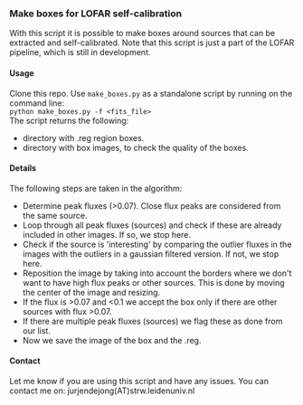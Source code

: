 ### Make boxes for LOFAR self-calibration

With this script it is possible to make boxes around sources that can be extracted and self-calibrated.
Note that this script is just a part of the LOFAR pipeline, which is still in development.

#### Usage

Clone this repo.
Use ```make_boxes.py``` as a standalone script by running on the command line:\
```python make_boxes.py -f <fits_file>``` \
The script returns the following:
* directory with .reg region boxes.
* directory with box images, to check the quality of the boxes.

#### Details
The following steps are taken in the algorithm:
* Determine peak fluxes (>0.07). Close flux peaks are considered from the same source.
* Loop through all peak fluxes (sources) and check if these are already included in other images. If so, we stop here.
* Check if the source is 'interesting' by comparing the outlier fluxes in the images with the outliers in a gaussian filtered version. If not, we stop here.
* Reposition the image by taking into account the borders where we don't want to have high flux peaks or other sources. This is done by moving the center of the image and resizing.
* If the flux is >0.07 and <0.1 we accept the box only if there are other sources with flux >0.07.
* If there are multiple peak fluxes (sources) we flag these as done from our list.
* Now we save the image of the box and the .reg.

#### Contact
Let me know if you are using this script and have any issues.
You can contact me on: jurjendejong(AT)strw.leidenuniv.nl
